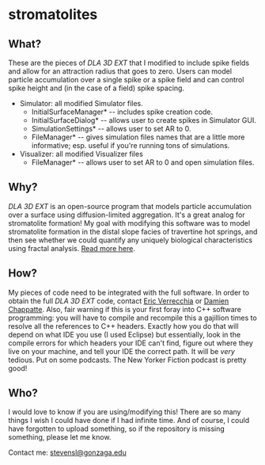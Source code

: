 # stromatolites
## What?
These are the pieces of _DLA 3D EXT_ that I modified to include spike fields and allow for an attraction radius that goes to zero. Users can model particle accumulation over a single spike or a spike field and can control spike height and (in the case of a field) spike spacing. 
- Simulator: all modified Simulator files.
  - InitialSurfaceManager* -- includes spike creation code. 
  - InitialSurfaceDialog* -- allows user to create spikes in Simulator GUI.
  - SimulationSettings* -- allows user to set AR to 0.
  - FileManager* -- gives simulation files names that are a little more informative; esp. useful if you're running tons of simulations.
- Visualizer: all modified Visualizer files
  - FileManager* -- allows user to set AR to 0 and open simulation files.

## Why?
_DLA 3D EXT_ is an open-source program that models particle accumulation over a surface using diffusion-limited aggregation. It's a great analog for stromatolite formation! My goal with modifying this software was to model stromatolite formation in the distal slope facies of travertine hot springs, and then see whether we could quantify any uniquely biological characteristics using fractal analysis. <a href="https://scholarworks.umt.edu/etd/11766/">Read more here</a>.

## How?
My pieces of code need to be integrated with the full software. In order to obtain the full _DLA 3D EXT_ code, contact <a href="https://www.researchgate.net/profile/Eric_Verrecchia">Eric Verrecchia</a> or <a href="https://ch.linkedin.com/in/damien-chappatte-27087323">Damien Chappatte</a>. Also, fair warning if this is your first foray into C++ software programming: you will have to compile and recompile this a gajillion times to resolve all the references to C++ headers. Exactly how you do that will depend on what IDE you use (I used Eclipse) but essentially, look in the compile errors for which headers your IDE can't find, figure out where they live on your machine, and tell your IDE the correct path. It will be _very_ tedious. Put on some podcasts. The New Yorker Fiction podcast is pretty good!

## Who?
I would love to know if you are using/modifying this! There are so many things I wish I could have done if I had infinite time. And of course, I could have forgotten to upload something, so if the repository is missing something, please let me know. 

Contact me: stevensl@gonzaga.edu
